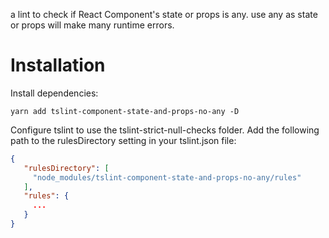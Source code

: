 a lint to check if React Component's state or props is any. use any as state or props will make many runtime errors.

# Installation

Install dependencies:

```shell
yarn add tslint-component-state-and-props-no-any -D
```

Configure tslint to use the tslint-strict-null-checks folder. Add the following path to the rulesDirectory setting in your tslint.json file:

```json
{
   "rulesDirectory": [
     "node_modules/tslint-component-state-and-props-no-any/rules"
   ],
   "rules": {
     ...
   }
}
```
